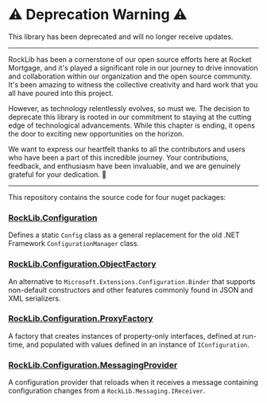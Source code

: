 # :warning: Deprecation Warning :warning:

This library has been deprecated and will no longer receive updates.

---

RockLib has been a cornerstone of our open source efforts here at Rocket Mortgage, and it's played a significant role in our journey to drive innovation and collaboration within our organization and the open source community. It's been amazing to witness the collective creativity and hard work that you all have poured into this project.

However, as technology relentlessly evolves, so must we. The decision to deprecate this library is rooted in our commitment to staying at the cutting edge of technological advancements. While this chapter is ending, it opens the door to exciting new opportunities on the horizon.

We want to express our heartfelt thanks to all the contributors and users who have been a part of this incredible journey. Your contributions, feedback, and enthusiasm have been invaluable, and we are genuinely grateful for your dedication. 🚀

---

This repository contains the source code for four nuget packages:

### [RockLib.Configuration](RockLib.Configuration/README.md)

  Defines a static `Config` class as a general replacement for the old .NET Framework `ConfigurationManager` class.

### [RockLib.Configuration.ObjectFactory](RockLib.Configuration.ObjectFactory/README.md)

An alternative to `Microsoft.Extensions.Configuration.Binder` that supports non-default constructors and other features commonly found in JSON and XML serializers.

### [RockLib.Configuration.ProxyFactory](RockLib.Configuration.ProxyFactory/README.md)

A factory that creates instances of property-only interfaces, defined at run-time, and populated with values defined in an instance of `IConfiguration`.

### [RockLib.Configuration.MessagingProvider](RockLib.Configuration.MessagingProvider/README.md)

A configuration provider that reloads when it receives a message containing configuration changes from a `RockLib.Messaging.IReceiver`.
